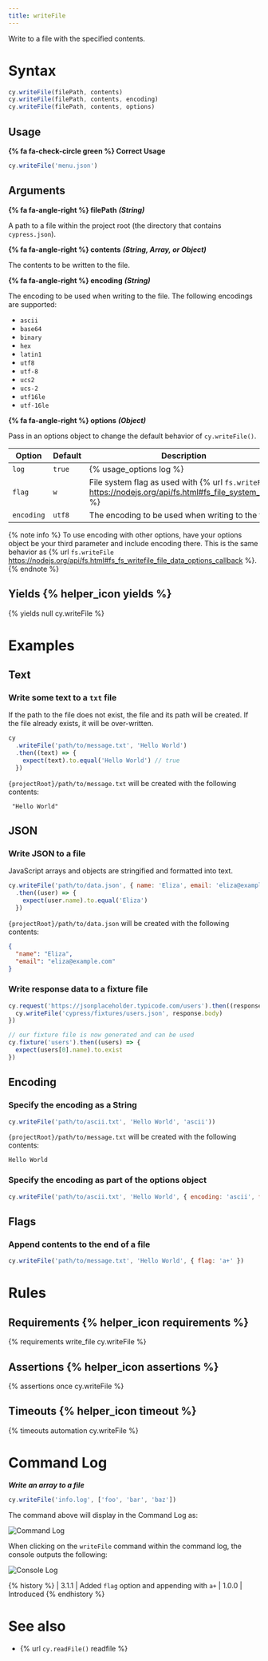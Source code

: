 ```yaml
---
title: writeFile
---
```


Write to a file with the specified contents.

# Syntax

```javascript
cy.writeFile(filePath, contents)
cy.writeFile(filePath, contents, encoding)
cy.writeFile(filePath, contents, options)
```

## Usage

**{% fa fa-check-circle green %} Correct Usage**

```javascript
cy.writeFile('menu.json')
```

## Arguments

**{% fa fa-angle-right %} filePath** ***(String)***

A path to a file within the project root (the directory that contains `cypress.json`).

**{% fa fa-angle-right %} contents** ***(String, Array, or Object)***

The contents to be written to the file.

**{% fa fa-angle-right %} encoding**  ***(String)***

The encoding to be used when writing to the file. The following encodings are supported:

* `ascii`
* `base64`
* `binary`
* `hex`
* `latin1`
* `utf8`
* `utf-8`
* `ucs2`
* `ucs-2`
* `utf16le`
* `utf-16le`

**{% fa fa-angle-right %} options**  ***(Object)***

Pass in an options object to change the default behavior of `cy.writeFile()`.

Option | Default | Description
--- | --- | ---
`log` | `true` | {% usage_options log %}
`flag` | `w` | File system flag as used with {% url `fs.writeFile` https://nodejs.org/api/fs.html#fs_file_system_flags %}
`encoding` | `utf8` | The encoding to be used when writing to the file

{% note info %}
To use encoding with other options, have your options object be your third parameter and include encoding there. This is the same behavior as {% url `fs.writeFile` https://nodejs.org/api/fs.html#fs_fs_writefile_file_data_options_callback %}.
{% endnote %}

## Yields {% helper_icon yields %}

{% yields null cy.writeFile %}

# Examples

## Text

### Write some text to a `txt` file

If the path to the file does not exist, the file and its path will be created. If the file already exists, it will be over-written.

```javascript
cy
  .writeFile('path/to/message.txt', 'Hello World')
  .then((text) => {
    expect(text).to.equal('Hello World') // true
  })
```

`{projectRoot}/path/to/message.txt` will be created with the following contents:

```text
 "Hello World"
```

## JSON

### Write JSON to a file

JavaScript arrays and objects are stringified and formatted into text.

```javascript
cy.writeFile('path/to/data.json', { name: 'Eliza', email: 'eliza@example.com' })
  .then((user) => {
    expect(user.name).to.equal('Eliza')
  })
```

`{projectRoot}/path/to/data.json` will be created with the following contents:

```json
{
  "name": "Eliza",
  "email": "eliza@example.com"
}
```

### Write response data to a fixture file

```javascript
cy.request('https://jsonplaceholder.typicode.com/users').then((response) => {
  cy.writeFile('cypress/fixtures/users.json', response.body)
})

// our fixture file is now generated and can be used
cy.fixture('users').then((users) => {
  expect(users[0].name).to.exist
})
```

## Encoding

### Specify the encoding as a String

```javascript
cy.writeFile('path/to/ascii.txt', 'Hello World', 'ascii'))
```

`{projectRoot}/path/to/message.txt` will be created with the following contents:

```text
Hello World
```

### Specify the encoding as part of the options object

```javascript
cy.writeFile('path/to/ascii.txt', 'Hello World', { encoding: 'ascii', flag: 'a+' })
```

## Flags

### Append contents to the end of a file

```javascript
cy.writeFile('path/to/message.txt', 'Hello World', { flag: 'a+' })
```

# Rules

## Requirements {% helper_icon requirements %}

{% requirements write_file cy.writeFile %}

## Assertions {% helper_icon assertions %}

{% assertions once cy.writeFile %}

## Timeouts {% helper_icon timeout %}

{% timeouts automation cy.writeFile %}

# Command Log

***Write an array to a file***

```javascript
cy.writeFile('info.log', ['foo', 'bar', 'baz'])
```

The command above will display in the Command Log as:

![Command Log](/img/api/writefile/write-data-to-system-file-for-testing.png)

When clicking on the `writeFile` command within the command log, the console outputs the following:

![Console Log](/img/api/writefile/console-log-shows-contents-written-to-file.png)

{% history %}
| 3.1.1 | Added `flag` option and appending with `a+`
| 1.0.0 | Introduced
{% endhistory %}

# See also

- {% url `cy.readFile()` readfile %}
